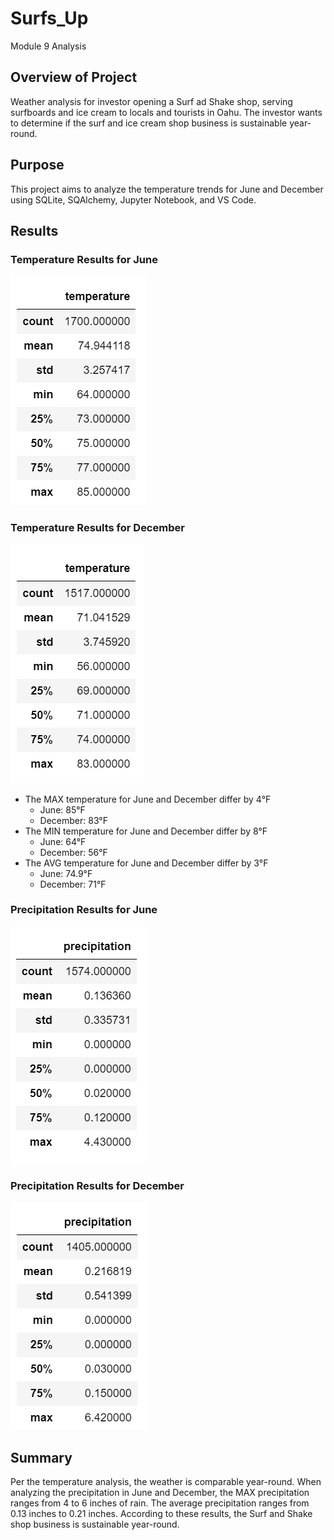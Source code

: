 # Surfs_Up
Module 9 Analysis
## Overview of Project
Weather analysis for investor opening a Surf ad Shake shop, serving surfboards and ice cream to locals and tourists in Oahu. The investor wants to determine if the surf and ice cream shop business is sustainable year-round.
## Purpose
This project aims to analyze the temperature trends for June and December using SQLite, SQAlchemy, Jupyter Notebook, and VS Code.
## Results
### Temperature Results for June
![Juneanalysis](Juneanalysis.png)

### Temperature Results for December
![Decemberanalysis](Decemberanalysis.png)

- The MAX temperature for June and December differ by 4°F
  - June: 85°F
  - December: 83°F
- The MIN temperature for June and December differ by 8°F
  - June: 64°F
  - December: 56°F
- The AVG temperature for June and December differ by 3°F
  - June: 74.9°F
  - December: 71°F
  
### Precipitation Results for June
![Juneprecipitation](Juneprecipitation.png)

### Precipitation Results for December
![Decprecipitation](Decprecipitation.png)

## Summary
Per the temperature analysis, the weather is comparable year-round. When analyzing the precipitation in June and December, the MAX precipitation ranges from 4 to 6 inches of rain. The average precipitation ranges from 0.13 inches to 0.21 inches. According to these results, the Surf and Shake shop business is sustainable year-round.

